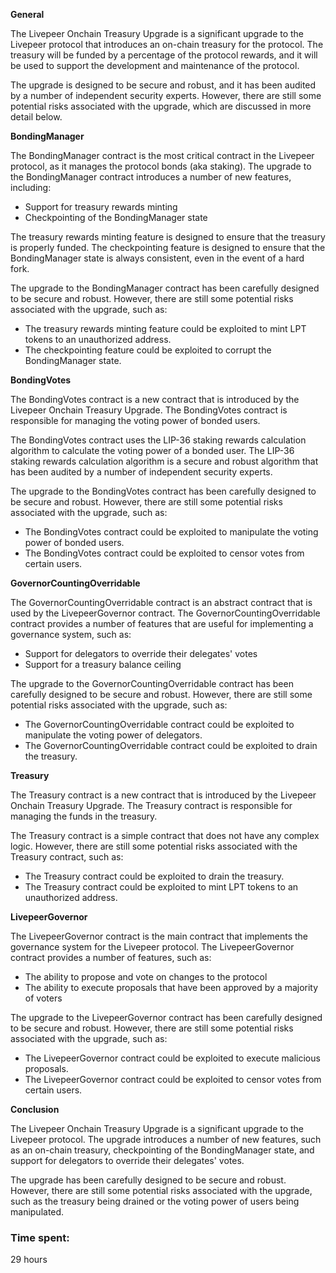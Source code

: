**General**

The Livepeer Onchain Treasury Upgrade is a significant upgrade to the Livepeer protocol that introduces an on-chain treasury for the protocol. The treasury will be funded by a percentage of the protocol rewards, and it will be used to support the development and maintenance of the protocol.

The upgrade is designed to be secure and robust, and it has been audited by a number of independent security experts. However, there are still some potential risks associated with the upgrade, which are discussed in more detail below.

**BondingManager**

The BondingManager contract is the most critical contract in the Livepeer protocol, as it manages the protocol bonds (aka staking). The upgrade to the BondingManager contract introduces a number of new features, including:

* Support for treasury rewards minting
* Checkpointing of the BondingManager state

The treasury rewards minting feature is designed to ensure that the treasury is properly funded. The checkpointing feature is designed to ensure that the BondingManager state is always consistent, even in the event of a hard fork.

The upgrade to the BondingManager contract has been carefully designed to be secure and robust. However, there are still some potential risks associated with the upgrade, such as:

* The treasury rewards minting feature could be exploited to mint LPT tokens to an unauthorized address.
* The checkpointing feature could be exploited to corrupt the BondingManager state.

**BondingVotes**

The BondingVotes contract is a new contract that is introduced by the Livepeer Onchain Treasury Upgrade. The BondingVotes contract is responsible for managing the voting power of bonded users.

The BondingVotes contract uses the LIP-36 staking rewards calculation algorithm to calculate the voting power of a bonded user. The LIP-36 staking rewards calculation algorithm is a secure and robust algorithm that has been audited by a number of independent security experts.

The upgrade to the BondingVotes contract has been carefully designed to be secure and robust. However, there are still some potential risks associated with the upgrade, such as:

* The BondingVotes contract could be exploited to manipulate the voting power of bonded users.
* The BondingVotes contract could be exploited to censor votes from certain users.

**GovernorCountingOverridable**

The GovernorCountingOverridable contract is an abstract contract that is used by the LivepeerGovernor contract. The GovernorCountingOverridable contract provides a number of features that are useful for implementing a governance system, such as:

* Support for delegators to override their delegates' votes
* Support for a treasury balance ceiling

The upgrade to the GovernorCountingOverridable contract has been carefully designed to be secure and robust. However, there are still some potential risks associated with the upgrade, such as:

* The GovernorCountingOverridable contract could be exploited to manipulate the voting power of delegators.
* The GovernorCountingOverridable contract could be exploited to drain the treasury.

**Treasury**

The Treasury contract is a new contract that is introduced by the Livepeer Onchain Treasury Upgrade. The Treasury contract is responsible for managing the funds in the treasury.

The Treasury contract is a simple contract that does not have any complex logic. However, there are still some potential risks associated with the Treasury contract, such as:

* The Treasury contract could be exploited to drain the treasury.
* The Treasury contract could be exploited to mint LPT tokens to an unauthorized address.

**LivepeerGovernor**

The LivepeerGovernor contract is the main contract that implements the governance system for the Livepeer protocol. The LivepeerGovernor contract provides a number of features, such as:

* The ability to propose and vote on changes to the protocol
* The ability to execute proposals that have been approved by a majority of voters

The upgrade to the LivepeerGovernor contract has been carefully designed to be secure and robust. However, there are still some potential risks associated with the upgrade, such as:

* The LivepeerGovernor contract could be exploited to execute malicious proposals.
* The LivepeerGovernor contract could be exploited to censor votes from certain users.

**Conclusion**

The Livepeer Onchain Treasury Upgrade is a significant upgrade to the Livepeer protocol. The upgrade introduces a number of new features, such as an on-chain treasury, checkpointing of the BondingManager state, and support for delegators to override their delegates' votes.

The upgrade has been carefully designed to be secure and robust. However, there are still some potential risks associated with the upgrade, such as the treasury being drained or the voting power of users being manipulated.

### Time spent:
29 hours